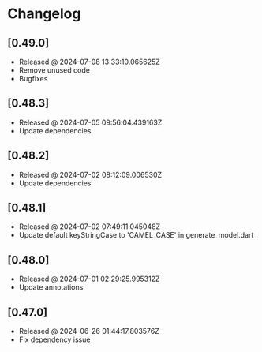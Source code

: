 # Changelog

## [0.49.0]

- Released @ 2024-07-08 13:33:10.065625Z
- Remove unused code
- Bugfixes

## [0.48.3]

- Released @ 2024-07-05 09:56:04.439163Z
- Update dependencies

## [0.48.2]

- Released @ 2024-07-02 08:12:09.006530Z
- Update dependencies

## [0.48.1]

- Released @ 2024-07-02 07:49:11.045048Z
- Update default keyStringCase to 'CAMEL_CASE' in generate_model.dart

## [0.48.0]

- Released @ 2024-07-01 02:29:25.995312Z
- Update annotations

## [0.47.0]

- Released @ 2024-06-26 01:44:17.803576Z
- Fix dependency issue
